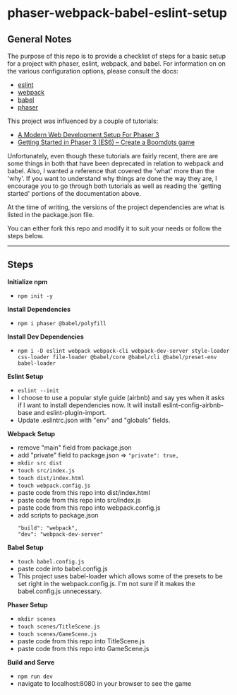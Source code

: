 # phaser-webpack-babel-eslint-setup

## **General Notes**
The purpose of this repo is to provide a checklist of steps for a basic setup for a project with phaser, eslint, webpack, and babel. For information on on the various configuration options, please consult the docs:
- [eslint](https://eslint.org/)
- [webpack](https://webpack.js.org/)
- [babel](https://babeljs.io/)
- [phaser](https://phaser.io/)

This project was influenced by a couple of tutorials:
- [A Modern Web Development Setup For Phaser 3](https://snowbillr.github.io/blog//2018-04-09-a-modern-web-development-setup-for-phaser-3/)
- [Getting Started in Phaser 3 (ES6) – Create a Boomdots game](http://codetuto.com/2018/02/getting-started-phaser-3-es6-create-boomdots-game//)

Unfortunately, even though these tutorials are fairly recent, there are are some things in both that have been deprecated in relation to webpack and babel. Also, I wanted a reference that covered the 'what' more than the 'why'. If you want to understand why things are done the way they are, I encourage you to go through both tutorials as well as reading the 'getting started' portions of the documentation above.

At the time of writing, the versions of the project dependencies are what is listed in the package.json file.

You can either fork this repo and modify it to suit your needs or follow the steps below.

___
## **Steps**

**Initialize npm**

- `npm init -y`

**Install Dependencies**

- `npm i phaser @babel/polyfill`

**Install Dev Dependencies**

- `npm i -D eslint webpack webpack-cli webpack-dev-server style-loader css-loader file-loader @babel/core @babel/cli @babel/preset-env babel-loader`


**Eslint Setup**

- `eslint --init`
- I choose to use a popular style guide (airbnb) and say yes when it asks if I want to install dependencies now. It will install eslint-config-airbnb-base and eslint-plugin-import.
- Update .eslintrc.json with "env" and "globals" fields.

**Webpack Setup**

- remove "main" field from package.json
- add "private" field to package.json => `"private": true,`
- `mkdir src dist`
- `touch src/index.js`
- `touch dist/index.html`
- `touch webpack.config.js`
- paste code from this repo into dist/index.html
- paste code from this repo into src/index.js
- paste code from this repo into webpack.config.js
- add scripts to package.json
  ```
  "build": "webpack",
  "dev": "webpack-dev-server"
  ```

**Babel Setup**

- `touch babel.config.js`
- paste code into babel.config.js
- This project uses babel-loader which allows some of the presets to be set right in the webpack.config.js. I'm not sure if it makes the babel.config.js unnecessary.

**Phaser Setup**

- `mkdir scenes`
- `touch scenes/TitleScene.js`
- `touch scenes/GameScene.js`
- paste code from this repo into TitleScene.js
- paste code from this repo into GameScene.js

**Build and Serve**

- `npm run dev`
- navigate to localhost:8080 in your browser to see the game